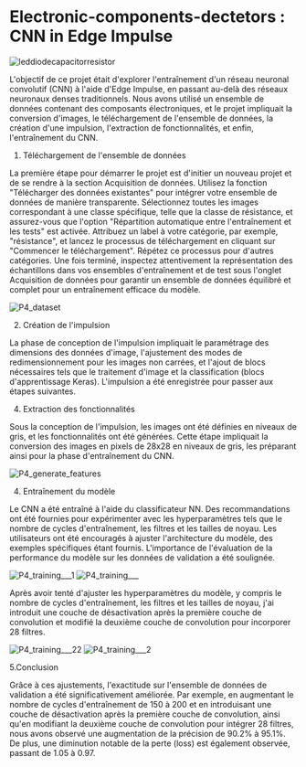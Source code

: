 # Electronic-components-dectetors : CNN in Edge Impulse

![leddiodecapacitorresistor](https://github.com/TayssirMrad/Electronic-components-dectetors/assets/60198040/28bdb6fb-da4e-4945-b263-ac046d78873f)

L'objectif de ce projet était d'explorer l'entraînement d'un réseau neuronal convolutif (CNN) à l'aide d'Edge Impulse, en passant au-delà des réseaux neuronaux denses traditionnels. Nous avons utilisé un ensemble de données contenant des composants électroniques, et le projet impliquait la conversion d'images, le téléchargement de l'ensemble de données, la création d'une impulsion, l'extraction de fonctionnalités, et enfin, l'entraînement du CNN.

1. Téléchargement de l'ensemble de données
   
La première étape pour démarrer le projet est d'initier un nouveau projet et de se rendre à la section Acquisition de données. Utilisez la fonction "Télécharger des données existantes" pour intégrer votre ensemble de données de manière transparente. Sélectionnez toutes les images correspondant à une classe spécifique, telle que la classe de résistance, et assurez-vous que l'option "Répartition automatique entre l'entraînement et les tests" est activée. Attribuez un label à votre catégorie, par exemple, "résistance", et lancez le processus de téléchargement en cliquant sur "Commencer le téléchargement". Répétez ce processus pour d'autres catégories. Une fois terminé, inspectez attentivement la représentation des échantillons dans vos ensembles d'entraînement et de test sous l'onglet Acquisition de données pour garantir un ensemble de données équilibré et complet pour un entraînement efficace du modèle.

![P4_dataset](https://github.com/TayssirMrad/Electronic-components-dectetors/assets/60198040/170c387a-e414-4055-9395-35df81ed3577) 


2. Création de l'impulsion
   
La phase de conception de l'impulsion impliquait le paramétrage des dimensions des données d'image, l'ajustement des modes de redimensionnement pour les images non carrées, et l'ajout de blocs nécessaires tels que le traitement d'image et la classification (blocs d'apprentissage Keras). L'impulsion a été enregistrée pour passer aux étapes suivantes.

4. Extraction des fonctionnalités
   
Sous la conception de l'impulsion, les images ont été définies en niveaux de gris, et les fonctionnalités ont été générées. Cette étape impliquait la conversion des images en pixels de 28x28 en niveaux de gris, les préparant ainsi pour la phase d'entraînement du CNN.

![P4_generate_features](https://github.com/TayssirMrad/Electronic-components-dectetors/assets/60198040/938c6f35-546a-48f6-80a8-484a90b42814)


4. Entraînement du modèle
   
Le CNN a été entraîné à l'aide du classificateur NN. Des recommandations ont été fournies pour expérimenter avec les hyperparamètres tels que le nombre de cycles d'entraînement, les filtres et les tailles de noyau. Les utilisateurs ont été encouragés à ajuster l'architecture du modèle, des exemples spécifiques étant fournis. L'importance de l'évaluation de la performance du modèle sur les données de validation a été soulignée.

![P4_training___1](https://github.com/TayssirMrad/Electronic-components-dectetors/assets/60198040/87f1ade6-0a02-4df5-a814-b671d13f5a70)
![P4_training___](https://github.com/TayssirMrad/Electronic-components-dectetors/assets/60198040/22b73e89-3182-41f9-8f5f-495a155d214f)

Après avoir tenté d'ajuster les hyperparamètres du modèle, y compris le nombre de cycles d'entraînement, les filtres et les tailles de noyau, j'ai introduit une couche de désactivation après la première couche de convolution et modifié la deuxième couche de convolution pour incorporer 28 filtres. 

![P4_training___22](https://github.com/TayssirMrad/Electronic-components-dectetors/assets/60198040/2b837c17-6322-42c5-a81c-94df4ec1eb3a)
![P4_training___2](https://github.com/TayssirMrad/Electronic-components-dectetors/assets/60198040/be8b8650-9454-4c8d-aab1-f4a5570b7c84)

5.Conclusion

Grâce à ces ajustements, l'exactitude sur l'ensemble de données de validation a été significativement améliorée. Par exemple, en augmentant le nombre de cycles d'entraînement de 150 à 200 et en introduisant une couche de désactivation après la première couche de convolution, ainsi qu'en modifiant la deuxième couche de convolution pour intégrer 28 filtres, nous avons observé une augmentation de la précision de 90.2% à 95.1%. De plus, une diminution notable de la perte (loss) est également observée, passant de 1.05 à 0.97.
